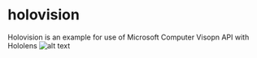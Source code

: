 # holovision
Holovision is an example for use of Microsoft Computer Visopn API with Hololens
![alt text](https://raw.github.com/martdob/holovision/hl1.png)
